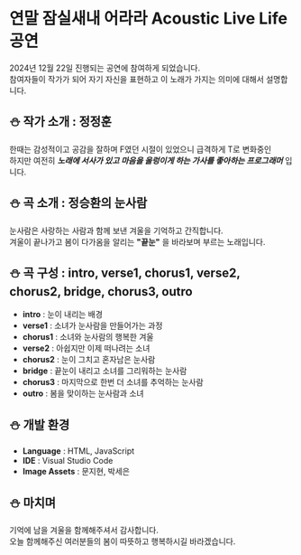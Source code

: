 # 연말 잠실새내 어라라 Acoustic Live Life 공연

2024년 12월 22일 진행되는 공연에 참여하게 되었습니다.<br>참여자들이 작가가 되어 자기 자신을 표현하고 이 노래가 가지는 의미에 대해서 설명합니다.

## ⛄ 작가 소개 : 정정훈

한때는 감성적이고 공감을 잘하며 F였던 시절이 있었으니 급격하게 T로 변화중인<br>
하지만 여전히 **_노래에 서사가 있고 마음을 울렁이게 하는 가사를 좋아하는 프로그래머_** 입니다.

## ⛄ 곡 소개 : 정승환의 눈사람

눈사람은 사랑하는 사람과 함께 보낸 겨울을 기억하고 간직합니다.<br>
겨울이 끝나가고 봄이 다가옴을 알리는 **"끝눈"** 을 바라보며 부르는 노래입니다.

## ⛄ 곡 구성 : intro, verse1, chorus1, verse2, chorus2, bridge, chorus3, outro

- **intro** : 눈이 내리는 배경
- **verse1** : 소녀가 눈사람을 만들어가는 과정
- **chorus1** : 소녀와 눈사람의 행복한 겨울
- **verse2** : 아쉽지만 이제 떠나려는 소녀
- **chorus2** : 눈이 그치고 혼자남은 눈사람
- **bridge** : 끝눈이 내리고 소녀를 그리워하는 눈사람
- **chorus3** : 마지막으로 한번 더 소녀를 추억하는 눈사람
- **outro** : 봄을 맞이하는 눈사람과 소녀

## ⛄ 개발 환경

- **Language** : HTML, JavaScript
- **IDE** : Visual Studio Code
- **Image Assets** : 문지현, 박세은

## ⛄ 마치며

기억에 남을 겨울을 함께해주셔서 감사합니다.<br>
오늘 함께해주신 여러분들의 봄이 따뜻하고 행복하시길 바라겠습니다.
